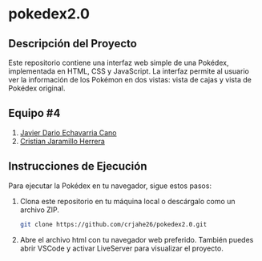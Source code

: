 # pokedex2.0

## Descripción del Proyecto
Este repositorio contiene una interfaz web simple de una Pokédex, implementada en HTML, CSS y JavaScript.
La interfaz permite al usuario ver la información de los Pokémon en dos vistas: vista de cajas y vista de Pokédex original.

## Equipo #4

1. [Javier Dario Echavarria Cano](https://github.com/BlackPixl)
2. [Cristian Jaramillo Herrera](https://github.com/crjahe26)

## Instrucciones de Ejecución
Para ejecutar la Pokédex en tu navegador, sigue estos pasos:

1. Clona este repositorio en tu máquina local o descárgalo como un archivo ZIP.
   
   ```bash
   git clone https://github.com/crjahe26/pokedex2.0.git
   ```

2. Abre el archivo html con tu navegador web preferido. También puedes abrir VSCode y activar LiveServer para visualizar el proyecto.
